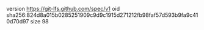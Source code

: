 version https://git-lfs.github.com/spec/v1
oid sha256:824d8a015b0285251909c9d9c1915d271212fb98faf57d593b9fa9c410d70d97
size 98
